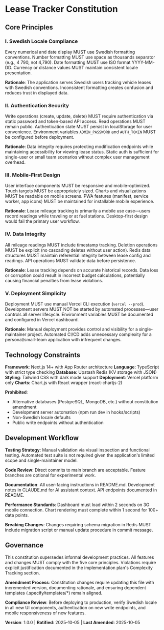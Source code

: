 <!--
Sync Impact Report:
Version: 0.0.0 → 1.0.0
Rationale: Initial constitution creation for the Lease Mileage Tracker project

Added Principles:
- I. Swedish Locale Compliance
- II. Authentication Security
- III. Mobile-First Design
- IV. Data Integrity
- V. Deployment Simplicity

Added Sections:
- Technology Constraints
- Development Workflow

Templates Status:
- ✅ .specify/templates/plan-template.md - updated with specific constitution checks
- ✅ .specify/templates/spec-template.md - reviewed, no updates needed
- ✅ .specify/templates/tasks-template.md - reviewed, compatible with principles
- ⚠ CLAUDE.md - user-maintained file, principles already reflected

Follow-up TODOs:
- None
-->

# Lease Tracker Constitution

## Core Principles

### I. Swedish Locale Compliance
Every numerical and date display MUST use Swedish formatting conventions. Number formatting MUST use space as thousands separator (e.g., 4 790, not 4,790). Date formatting MUST use ISO format YYYY-MM-DD. Currency or distance values MUST maintain consistent locale presentation.

**Rationale**: The application serves Swedish users tracking vehicle leases with Swedish conventions. Inconsistent formatting creates confusion and reduces trust in displayed data.

### II. Authentication Security
Write operations (create, update, delete) MUST require authentication via static password and token-based API access. Read operations MUST remain public. Authentication state MUST persist in localStorage for user convenience. Environment variables `ADMIN_PASSWORD` and `AUTH_TOKEN` MUST be configured before deployment.

**Rationale**: Data integrity requires protecting modification endpoints while maintaining accessibility for viewing lease status. Static auth is sufficient for single-user or small team scenarios without complex user management overhead.

### III. Mobile-First Design
User interface components MUST be responsive and mobile-optimized. Touch targets MUST be appropriately sized. Charts and visualizations MUST be readable on mobile screens. PWA features (manifest, service worker, app icons) MUST be maintained for installable mobile experience.

**Rationale**: Lease mileage tracking is primarily a mobile use case—users record readings while traveling or at fuel stations. Desktop-first design would fail the primary user workflow.

### IV. Data Integrity
All mileage readings MUST include timestamp tracking. Deletion operations MUST be explicit (no cascading deletes without user action). Redis data structures MUST maintain referential integrity between lease config and readings. API operations MUST validate data before persistence.

**Rationale**: Lease tracking depends on accurate historical records. Data loss or corruption could result in incorrect budget calculations, potentially causing financial penalties from lease violations.

### V. Deployment Simplicity
Deployment MUST use manual Vercel CLI execution (`vercel --prod`). Development servers MUST NOT be started by automated processes—user controls all server lifecycle. Environment variables MUST be documented and configured in Vercel dashboard.

**Rationale**: Manual deployment provides control and visibility for a single-maintainer project. Automated CI/CD adds unnecessary complexity for a personal/small-team application with infrequent changes.

## Technology Constraints

**Framework**: Next.js 14+ with App Router architecture
**Language**: TypeScript with strict type checking
**Database**: Upstash Redis (KV storage with JSON)
**Styling**: Tailwind CSS with dark mode support
**Deployment**: Vercel platform only
**Charts**: Chart.js with React wrapper (react-chartjs-2)

**Prohibited**:
- Alternative databases (PostgreSQL, MongoDB, etc.) without constitution amendment
- Development server automation (npm run dev in hooks/scripts)
- Non-Swedish locale defaults
- Public write endpoints without authentication

## Development Workflow

**Testing Strategy**: Manual validation via visual inspection and functional testing. Automated test suite is not required given the application's limited scope and single-maintainer model.

**Code Review**: Direct commits to main branch are acceptable. Feature branches are optional for experimental work.

**Documentation**: All user-facing instructions in README.md. Development notes in CLAUDE.md for AI assistant context. API endpoints documented in README.

**Performance Standards**: Dashboard must load within 2 seconds on 3G mobile connection. Chart rendering must complete within 1 second for 100+ data points.

**Breaking Changes**: Changes requiring schema migration in Redis MUST include migration script or manual update procedure in commit message.

## Governance

This constitution supersedes informal development practices. All features and changes MUST comply with the five core principles. Violations require explicit justification documented in the implementation plan's Complexity Tracking section.

**Amendment Process**: Constitution changes require updating this file with incremented version, documenting rationale, and ensuring dependent templates (.specify/templates/*) remain aligned.

**Compliance Review**: Before deploying to production, verify Swedish locale in all new UI components, authentication on new write endpoints, and mobile responsiveness of new features.

**Version**: 1.0.0 | **Ratified**: 2025-10-05 | **Last Amended**: 2025-10-05
